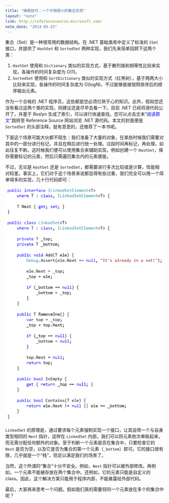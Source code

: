 ```yaml
---
title: "编程技巧：一个开销很小的集合实现"
layout: "note"
link: http://referencesource.microsoft.com/
note_date: "2014-05-23"
---
```


集合（Set）是一种很常用的数据结构。在 .NET 基础类库中定义了标准的 `ISet` 接口，并提供了 `HashSet` 和 `SortedSet` 两种实现，我们先来简单回顾下这两个类：

1. `HashSet` 使用和 `Dictionary` 类似的实现方式，基于散列值和相等性比较来实现，各操作的时间复杂度为 O(1)。
2. `SortedSet` 使用和 `SortDictionary` 类似的实现方式（红黑树），基于两两大小比较来实现，各操作的时间复杂度为 O(logN)，不过能够直接按照排序后的顺序输出元素。

作为一个合格的 .NET 程序员，这些都是您必须烂熟于心的知识。此外，假如您还没有看过这两个类的实现，则建议还是尽早去看一下。目前 .NET 已经将源代码公开了，并基于 Roslyn 生成了索引，可以进行快速查找。您可以点击文末“<span style="color: blue;">阅读原文</span>”跳转至 Reference Source 网站浏览 .NET 源代码。本文的封面便是 `SortedSet` 的头部注释。挺有意思的，还推荐了一本书呢。

下面这个场景可能大伙都不陌生：我们准备了大量的对象，在某些时候我们需要对其中的一部分进行标记，并且在稍后进行统一处理。过段时间再标记，再处理，如此往复不断。这时候我们便可以使用集合来辅助实现，例如创建一个 `HashSet`，保存需要标记的元素，然后只需遍历集合内的元素便是。

不过，无论是 `HashSet` 还是 `SortedSet`，都需要进行多次比较或是计算，性能相对较差。事实上，它们对于这个场景来说都显得有些过重，我们完全可以用一个简单得多的实现，几十行代码即可：

<img src="1.png" width="532" />

`LinkedSet` 的原理是，通过要求每个元素强制实现一个接口，让其自带一个与自身类型相同的 `Next` 指针，这样在 `LinkedSet` 内部，我们可以将元素依次串联起来，而无需分配任何额外的对象。至于判断一个元素是否在集合中，只要检查它的 `Next` 是否为空，以及它是否为集合的第一个元素（`_bottom`）即可。它的接口很有限，几乎就是一个“栈”，但足以满足我们的场景了。

当然，这个所谓的“集合”十分不安全。例如，`Next` 指针可以被外部修改。再例如，一个元素不能被存放在两个集合中。还例如，它的元素只能是自定义的 class。因此，这个解决方案只能用于程序内部，不能暴露给外部代码。

最后，大家再来思考一个问题。假如我们真的需要将同一个元素放在多个的集合中呢？